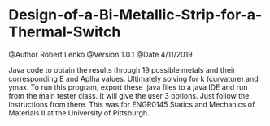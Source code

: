 # Design-of-a-Bi-Metallic-Strip-for-a-Thermal-Switch

@Author Robert Lenko
@Version 1.0.1
@Date 4/11/2019

Java code to obtain the results through 19 possible metals and their corresponding E and Aplha values. 
Ultimately solving for k (curvature) and ymax. To run this program, export these .java files to a java IDE and run from the 
main tester class. It will give the user 3 options. Just follow the instructions from there.
This was for ENGR0145 Statics and Mechanics of Materials II at the University of Pittsburgh.
